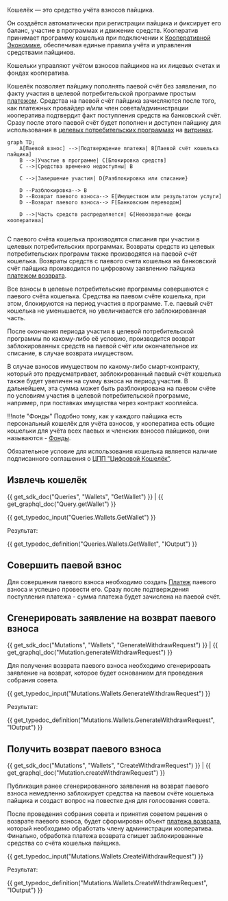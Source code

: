 Кошелёк — это средство учёта взносов пайщика. 

Он создаётся автоматически при регистрации пайщика и фиксирует его баланс, участие в программах и движение средств. Кооператив принимает программу кошелька при подключении к [Кооперативной Экономике](https://coopenomics.world), обеспечивая единые правила учёта и управления средствами пайщиков.

Кошельки управляют учётом взносов пайщиков на их лицевых счетах и фондах кооператива. 

Кошелёк позволяет пайщику пополнять паевой счёт без заявления, по факту участия в целевой потребительской программе простым [платежом](/documentation/payments). Средства на паевой счёт пайщика зачисляются после того, как платежных провайдер и/или член совета/администрации кооператива подтвердит факт поступления средств на банковский счёт. Сразу после этого паевой счёт будет пополнен и доступен пайщику для использования в [целевых потребительских программах](/documentation/programs) на [витринах](/documentation/extensions). 

```mermaid
graph TD;
    A[Паевой взнос] -->|Подтверждение платежа| B[Паевой счёт кошелька пайщика]
    B -->|Участие в программе| C[Блокировка средств]
    C -->|Средства временно недоступны| B
    
    C -->|Завершение участия| D{Разблокировка или списание}
    
    D --Разблокировка--> B
    D --Возврат паевого взноса--> E[Имуществом или результатом услуги]
    D --Возврат паевого взноса--> F[Банковским переводом]

    D -->|Часть средств распределяется| G[Невозвратные фонды кооператива]
    

```

С паевого счёта кошелька производятся списания при участии в целевых потребительских программах. Возвраты средств из целевых потребительских программ также производятся на паевой счёт кошелька. Возвраты средств с паевого счета кошелька на банковский счёт пайщика производится по цифровому заявлению пайщика [платежом возврата](/documentation/payments). 

Все взносы в целевые потребительские программы совершаются с паевого счёта кошелька. Средства на паевом счёте кошелька, при этом, блокируются на период участия в программе. Т.е. паевый счёт кошелька не уменьшается, но увеличивается его заблокированная часть. 

После окончания периода участия в целевой потребительской программы по какому-либо её условию, производится возврат заблокированных средств на паевой счёт или окончательное их списание, в случае возврата имуществом. 

В случае взносов имуществом по какому-либо смарт-контракту, который это предусматривает, заблокированный паевый счёт кошелька также будет увеличен на сумму взноса на период участия. В дальнейшем, эта сумма может быть разблокирована на паевом счёте по условиям участия в целевой потребительской программе, например, при поставках имущества через контракт кооплейса. 

!!!note "Фонды"
    Подобно тому, как у каждого пайщика есть персональный кошелёк для учёта взносов, у кооператива есть общие кошельки для учёта всех паевых и членских взносов пайщиков, они называются - [Фонды](/documentation/funds).


Обязательное условие для использования кошелька является наличие подписанного соглашения о [ЦПП "Цифровой Кошелёк"](/documentation/agreements).

## Извлечь кошелёк
{{ get_sdk_doc("Queries", "Wallets", "GetWallet") }} | {{ get_graphql_doc("Query.getWallet") }}

{{ get_typedoc_input("Queries.Wallets.GetWallet") }}

Результат:

{{ get_typedoc_definition("Queries.Wallets.GetWallet", "IOutput") }}


## Совершить паевой взнос
Для совершения паевого взноса необходимо создать [Платеж](/documentation/payments) паевого взноса и успешно провести его. Сразу после подтверждения поступления платежа - сумма платежа будет зачислена на паевой счёт. 

## Сгенерировать заявление на возврат паевого взноса
{{ get_sdk_doc("Mutations", "Wallets", "GenerateWithdrawRequest") }} | {{ get_graphql_doc("Mutation.generateWithdrawRequest") }}

Для получения возврата паевого взноса необходимо сгенерировать заявление на возврат, которое будет основанием для проведения собрания совета. 

{{ get_typedoc_input("Mutations.Wallets.GenerateWithdrawRequest") }}

Результат:

{{ get_typedoc_definition("Mutations.Wallets.GenerateWithdrawRequest", "IOutput") }}


## Получить возврат паевого взноса
{{ get_sdk_doc("Mutations", "Wallets", "CreateWithdrawRequest") }} | {{ get_graphql_doc("Mutation.сreateWithdrawRequest") }}

Публикация ранее сгенерированного заявления на возврат паевого взноса немедленно заблокирует средства на паевом счёте кошелька пайщика и создаст вопрос на повестке дня для голосования совета. 

После проведения собрания совета и принятия советом решения о возврате паевого взноса, будет сформирован объект [платежа возврата](/documentation/payments), который необходимо обработать члену администрации кооператива. Финально, обработка платежа возврата спишет заблокированные средства со счёта кошелька пайщика. 

{{ get_typedoc_input("Mutations.Wallets.CreateWithdrawRequest") }}

Результат:

{{ get_typedoc_definition("Mutations.Wallets.CreateWithdrawRequest", "IOutput") }}

